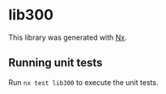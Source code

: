 # lib300

This library was generated with [Nx](https://nx.dev).

## Running unit tests

Run `nx test lib300` to execute the unit tests.
